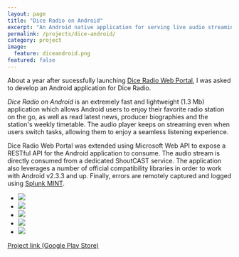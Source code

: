 ```yaml
---
layout: page
title: "Dice Radio on Android"
excerpt: "An Android native application for serving live audio streaming and user-targeted content from Dice Radio, an online radio station"
permalink: /projects/dice-android/
category: project
image:
  feature: diceandroid.png
featured: false
---
```


About a year after sucessfully launching [Dice Radio Web Portal](http://blog.drinkbird.com/projects/dice-web/), I was asked to develop an Android application for Dice Radio.

*Dice Radio on Android* is an extremely fast and lightweight (1.3 Mb) application which allows Android users to enjoy their favorite radio station on the go, as well as read latest news, producer biographies and the station's weekly timetable. The audio player keeps on streaming even when users switch tasks, allowing them to enjoy a seamless listening experience.

Dice Radio Web Portal was extended using Microsoft Web API to expose a RESTful API for the Android application to consume. The audio stream is directly consumed from a dedicated ShoutCAST service. The application also leverages a number of official compatibility libraries in order to work with Android v2.3.3 and up. Finally, errors are remotely captured and logged using [Splunk MINT](http://www.splunk.com/en_us/products/splunk-mint.html).

<ul class="list-inline gallery">
	<li>
		<a href="{{ site.baseurl }}/images/dice_android_1_full.png" class="image-popup mfp-with-zoom" title="Dice Radio Android - Newsfeed">
			<img src="{{ site.baseurl }}/images/dice_android_1_150.png" />
		</a>
	</li>
	<li>
		<a href="{{ site.baseurl }}/images/dice_android_2_full.png" class="image-popup mfp-with-zoom" title="Dice Radio Android - Navigation">
			<img src="{{ site.baseurl }}/images/dice_android_2_150.png" />
		</a>
	</li>
	<li>
		<a href="{{ site.baseurl }}/images/dice_android_3_full.png" class="image-popup mfp-with-zoom" title="Dice Radio Android - Producers List">
			<img src="{{ site.baseurl }}/images/dice_android_3_150.png" />
		</a>
	</li>
	<li>
		<a href="{{ site.baseurl }}/images/dice_android_4_full.png" class="image-popup mfp-with-zoom" title="Dice Radio Android - Producer Bio Part 1/2">
			<img src="{{ site.baseurl }}/images/dice_android_4_150.png" />
		</a>
	</li>
	<li>
		<a href="{{ site.baseurl }}/images/dice_android_5_full.png" class="image-popup mfp-with-zoom" title="Dice Radio Android - Producer Bio Part 2/2">
			<img src="{{ site.baseurl }}/images/dice_android_5_150.png" />
		</a>
	</li>
</ul>

[Project link (Google Play Store)](https://play.google.com/store/apps/details?id=com.drinkbird.diceradio)